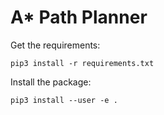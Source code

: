 # A* Path Planner

Get the requirements:
```
pip3 install -r requirements.txt
```
Install the package:
```
pip3 install --user -e .
```
